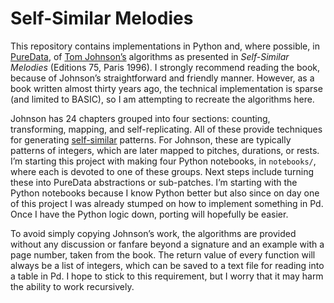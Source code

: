 # Self-Similar Melodies

This repository contains implementations in Python and,
where possible,
in [PureData](https://puredata.info/),
of [Tom Johnson’s](https://en.wikipedia.org/wiki/Tom_Johnson_(composer)) algorithms as presented in _Self-Similar Melodies_ (Editions 75,
Paris 1996).
I strongly recommend reading the book,
because of Johnson’s straightforward and friendly manner.
However,
as a book written almost thirty years ago,
the technical implementation is sparse (and limited to BASIC),
so I am attempting to recreate the algorithms here.

Johnson has 24 chapters grouped into four sections: counting,
transforming,
mapping,
and self-replicating.
All of these provide techniques for generating [self-similar](https://en.wikipedia.org/wiki/Self-similarity) patterns.
For Johnson,
these are typically patterns of integers,
which are later mapped to pitches,
durations,
or rests.
I’m starting this project with making four Python notebooks,
in `notebooks/`,
where each is devoted to one of these groups.
Next steps include turning these into PureData abstractions or sub-patches.
I’m starting with the Python notebooks because I know Python better but also since on day one of this project I was already stumped on how to implement something in Pd.
Once I have the Python logic down,
porting will hopefully be easier.

To avoid simply copying Johnson’s work,
the algorithms are provided without any discussion or fanfare beyond a signature and an example with a page number,
taken from the book.
The return value of every function will always be a list of integers,
which can be saved to a text file for reading into a table in Pd. I hope to stick to this requirement, but I worry that it may harm the ability to work recursively.
